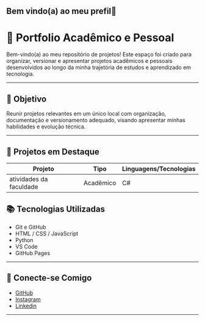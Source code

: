 ## Bem vindo(a) ao meu prefil👋

# 📁 Portfolio Acadêmico e Pessoal

Bem-vindo(a) ao meu repositório de projetos! Este espaço foi criado para organizar, versionar e apresentar projetos acadêmicos e pessoais desenvolvidos ao longo da minha trajetória de estudos e aprendizado em tecnologia.

---

## 🎯 Objetivo

Reunir projetos relevantes em um único local com organização, documentação e versionamento adequado, visando apresentar minhas habilidades e evolução técnica.

---

## 🚀 Projetos em Destaque

| Projeto                 | Tipo           | Linguagens/Tecnologias  |
|-------------------------|----------------|-------------------------|
| atividades da faculdade | Acadêmico      | C#                      | 


## 📚 Tecnologias Utilizadas

- Git e GitHub
- HTML / CSS / JavaScript
- Python
- VS Code
- GitHub Pages

---

## 🔗 Conecte-se Comigo

- [GitHub](https://github.com/prataVictor1601)
- [Instagram](https://www.instagram.com/vprata16?igsh=MTI2aXY5MWl6czduOA%3D%3D&utm_source=qr)
- [Linkedin](https://www.linkedin.com/in/victor-prata-298505365/)
  
---
